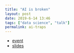 ```yaml
---
title: "AI is broken"
layout: post
date: 2019-6-14 13:46
tags: ["data science", "talk"]
permalink: ai-traps
---
```


- [event](https://www.disruptionlab.org/ai-traps)
- [slides](slides/broken.pdf)
